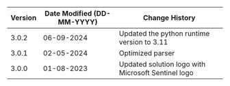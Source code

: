 | **Version** | **Date Modified (DD-MM-YYYY)** | **Change History**                                   |
|-------------|--------------------------------|------------------------------------------------------|
| 3.0.2       | 06-09-2024                     | Updated the python runtime version to 3.11           |
| 3.0.1       | 02-05-2024                     | Optimized parser                                     |
| 3.0.0       | 01-08-2023                     | Updated solution logo with Microsoft Sentinel logo   |
